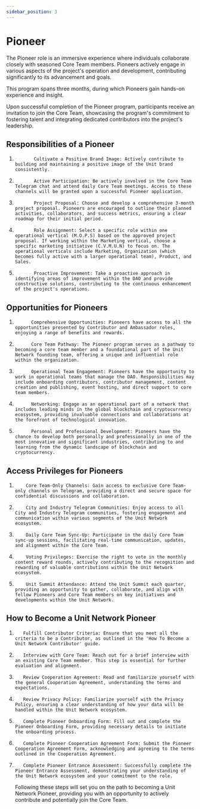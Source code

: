 ```yaml
---
sidebar_position: 3
---
```


# Pioneer

The Pioneer role is an immersive experience where individuals collaborate closely with seasoned Core Team members. Pioneers actively engage in various aspects of the project's operation and development, contributing significantly to its advancement and goals.

This program spans three months, during which Pioneers gain hands-on experience and insight.

Upon successful completion of the Pioneer program, participants receive an invitation to join the Core Team, showcasing the program's commitment to fostering talent and integrating dedicated contributors into the project's leadership.

## Responsibilities of a Pioneer

1.            Cultivate a Positive Brand Image: Actively contribute to building and maintaining a positive image of the Unit brand consistently.

2.            Active Participation: Be actively involved in the Core Team Telegram chat and attend daily Core Team meetings. Access to these channels will be granted upon a successful Pioneer application.

3.            Project Proposal: Choose and develop a comprehensive 3-month project proposal. Pioneers are encouraged to outline their planned activities, collaborators, and success metrics, ensuring a clear roadmap for their initial period.

4.            Role Assignment: Select a specific role within one operational vertical (M.O.P.S) based on the approved project proposal. If working within the Marketing vertical, choose a specific marketing initiative (C.V.M.U.N) to focus on. The operational verticals include Marketing, Organization (which becomes fully active with a larger operational team), Product, and Sales.

5.            Proactive Improvement: Take a proactive approach in identifying areas of improvement within the DAO and provide constructive solutions, contributing to the continuous enhancement of the project's operations.

## Opportunities for Pioneers

1.           Comprehensive Opportunities: Pioneers have access to all the opportunities presented by Contributor and Ambassador roles, enjoying a range of benefits and rewards.

2.           Core Team Pathway: The Pioneer program serves as a pathway to becoming a core team member and a foundational part of the Unit Network founding team, offering a unique and influential role within the organization.

3.           Operational Team Engagement: Pioneers have the opportunity to work in operational teams that manage the DAO. Responsibilities may include onboarding contributors, contributor management, content creation and publishing, event hosting, and direct support to core team members.

4.           Networking: Engage as an operational part of a network that includes leading minds in the global blockchain and cryptocurrency ecosystem, providing invaluable connections and collaborations at the forefront of technological innovation.

5.           Personal and Professional Development: Pioneers have the chance to develop both personally and professionally in one of the most innovative and significant industries, contributing to and learning from the dynamic landscape of blockchain and cryptocurrency.

## Access Privileges for Pioneers

1.         Core Team-Only Channels: Gain access to exclusive Core Team-only channels on Telegram, providing a direct and secure space for confidential discussions and collaboration.

2.         City and Industry Telegram Communities: Enjoy access to all City and Industry Telegram communities, fostering engagement and communication within various segments of the Unit Network ecosystem.

3.         Daily Core Team Sync-Up: Participate in the daily Core Team sync-up sessions, facilitating real-time communication, updates, and alignment within the Core Team.

4.         Voting Privileges: Exercise the right to vote in the monthly content reward rounds, actively contributing to the recognition and rewarding of valuable contributions within the Unit Network ecosystem.

5.         Unit Summit Attendance: Attend the Unit Summit each quarter, providing an opportunity to gather, collaborate, and align with fellow Pioneers and Core Team members on key initiatives and developments within the Unit Network.

## How to Become a Unit Network Pioneer

1.        Fulfill Contributor Criteria: Ensure that you meet all the criteria to be a Contributor, as outlined in the 'How To Become a Unit Network Contributor' guide.

2.        Interview with Core Team: Reach out for a brief interview with an existing Core Team member. This step is essential for further evaluation and alignment.

3.        Review Cooperation Agreement: Read and familiarize yourself with the general Cooperation Agreement, understanding the terms and expectations.

4.        Review Privacy Policy: Familiarize yourself with the Privacy Policy, ensuring a clear understanding of how your data will be handled within the Unit Network ecosystem.

5.        Complete Pioneer Onboarding Form: Fill out and complete the Pioneer Onboarding Form, providing necessary details to initiate the onboarding process.

6.        Complete Pioneer Cooperation Agreement Form: Submit the Pioneer Cooperation Agreement Form, acknowledging and agreeing to the terms outlined in the Cooperation Agreement.

7.        Complete Pioneer Entrance Assessment: Successfully complete the Pioneer Entrance Assessment, demonstrating your understanding of the Unit Network ecosystem and your commitment to the role.

    Following these steps will set you on the path to becoming a Unit Network Pioneer, providing you with an opportunity to actively contribute and potentially join the Core Team.

